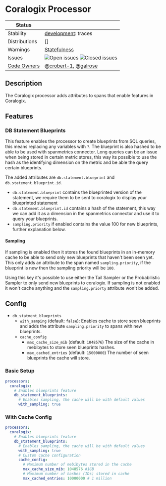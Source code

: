 # Coralogix Processor
<!-- status autogenerated section -->
| Status        |           |
| ------------- |-----------|
| Stability     | [development]: traces   |
| Distributions | [] |
| Warnings      | [Statefulness](#warnings) |
| Issues        | [![Open issues](https://img.shields.io/github/issues-search/open-telemetry/opentelemetry-collector-contrib?query=is%3Aissue%20is%3Aopen%20label%3Aprocessor%2Fcoralogix%20&label=open&color=orange&logo=opentelemetry)](https://github.com/open-telemetry/opentelemetry-collector-contrib/issues?q=is%3Aopen+is%3Aissue+label%3Aprocessor%2Fcoralogix) [![Closed issues](https://img.shields.io/github/issues-search/open-telemetry/opentelemetry-collector-contrib?query=is%3Aissue%20is%3Aclosed%20label%3Aprocessor%2Fcoralogix%20&label=closed&color=blue&logo=opentelemetry)](https://github.com/open-telemetry/opentelemetry-collector-contrib/issues?q=is%3Aclosed+is%3Aissue+label%3Aprocessor%2Fcoralogix) |
| [Code Owners](https://github.com/open-telemetry/opentelemetry-collector-contrib/blob/main/CONTRIBUTING.md#becoming-a-code-owner)    | [@crobert-1](https://www.github.com/crobert-1), [@galrose](https://www.github.com/galrose) |

[development]: https://github.com/open-telemetry/opentelemetry-collector#development
<!-- end autogenerated section -->

## Description

The Coralogix processor adds attributes to spans that enable features in Coralogix.

## Features
### DB Statement Blueprints
This feature enables the processor to create blueprints from SQL queries, this means replacing any variables with `?`.
The blueprint is also hashed to be able to be used with spanmetrics connector. 
Long queries can be an issue when being stored in certain metric stores, 
this way its possible to use the hash as the identifying dimension on the metric and be able the query certain blueprints.  

The added attributes are `db.statement.blueprint` and `db.statement.blueprint.id`.
* `db.statement.blueprint` contains the blueprinted version of the statement, we require them to be sent to coralogix to display your blueprinted statement
* `db.statement.blueprint.id` contains a hash of the statement, this way we can add it as a dimension in the spanmetrics connector and use it to query your blueprints.
* `sampling.priority` if enabled contains the value 100 for new blueprints, further explanation below.

#### Sampling

If sampling is enabled then it stores the found blueprints in an in-memory cache to be able to send only new blueprints that haven't been seen yet.
This only adds an attribute to the span named `sampling.priority`, if the blueprint is new then the sampling priority will be `100`.

Using this key it's possible to use either the Tail Sampler
or the Probabilistic Sampler to only send new blueprints to coralogix.
If sampling is not enabled it won't cache anything and the `sampling.priorty` attribute won't be added. 

## Config
* `db_statment_blueprints`
  * `with_samping` (default: `false`): Enables cache to store seen blueprints and adds the attribute `sampling.priority` to spans with new blueprints.
  * `cache_config`
    * `max_cache_size_mib` (default: `1048576`) The size of the cache in mebibytes to store seen blueprints hashes.
    * `max_cached_entries` (default: `15000000`) The number of seen blueprints the cache will store.

### Basic Setup
```yaml
processors:
  coralogix:
    # Enables blueprints feature
    db_statement_blueprints:
      # Enables sampling, the cache will be with default values
      with_sampling: true
```

### With Cache Config
```yaml
processors:
  coralogix:
    # Enables blueprints feature
    db_statement_blueprints:
      # Enables sampling, the cache will be with default values
      with_sampling: true
      # Custom cache configuration
      cache_config:
        # Maximum number of mebibytes stored in the cache
        max_cache_size_mib: 1048576 #1GB
        # Maximum number of hashes (IDs) stored in cache
        max_cached_entries: 10000000 # 1 million
  ```